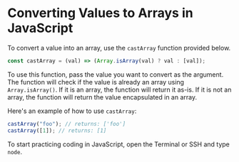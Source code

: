 # Converting Values to Arrays in JavaScript

To convert a value into an array, use the `castArray` function provided below.

```js
const castArray = (val) => (Array.isArray(val) ? val : [val]);
```

To use this function, pass the value you want to convert as the argument. The function will check if the value is already an array using `Array.isArray()`. If it is an array, the function will return it as-is. If it is not an array, the function will return the value encapsulated in an array.

Here's an example of how to use `castArray`:

```js
castArray("foo"); // returns: ['foo']
castArray([1]); // returns: [1]
```

To start practicing coding in JavaScript, open the Terminal or SSH and type `node`.
